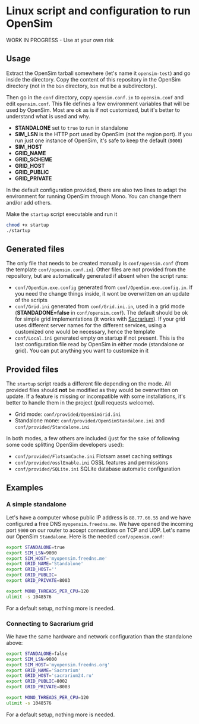 # Linux script and configuration to run OpenSim

WORK IN PROGRESS - Use at your own risk

## Usage

Extract the OpenSim tarball somewhere (let's name it `opensim-test`) and go inside the directory. Copy the content of this repository in the OpenSim directory (not in the `bin` directory, `bin` mut be a subdirectory).

Then go in the `conf` directory, copy `opensim.conf.in` to `opensim.conf` and edit `opensim.conf`. This file defines a few environment variables that will be used by OpenSim. Most are ok as is if not customized, but it's better to understand what is used and why.

- **STANDALONE** set to `true` to run in standalone
- **SIM_LSN** is the HTTP port used by OpenSim (not the region port). If you run just one instance of OpenSim, it's safe to keep the default (`9000`)
- **SIM_HOST** 
- **GRID_NAME**
- **GRID_SCHEME**
- **GRID_HOST**
- **GRID_PUBLIC**
- **GRID_PRIVATE**

In the default configuration provided, there are also two lines to adapt the environment for running OpenSim through Mono. You can change them and/or add others.

Make the `startup` script executable and run it
```sh
chmod +x startup
./startup
```

## Generated files

The only file that needs to be created manually is `conf/opensim.conf` (from the template `conf/opensim.conf.in`). Other files are not provided from the repository, but are automatically generated if absent when the script runs:
- `conf/OpenSim.exe.config` generated from `conf/OpenSim.exe.config.in`. If you need the change things inside, it wont be overwritten on an update of the scripts
- `conf/Grid.ini` generated from `conf/Grid.ini.in`, used in a grid mode (**STANDADONE=false** in `conf/opensim.conf`). The default should be ok for simple grid implementations (it works with [Sacrarium](http://sacrarium24.ru)). If your grid uses different server names for the different services, using a customized one would be necessary, hence the template
- `conf/Local.ini` generated empty on startup if not present. This is the last configuration file read by OpenSim in either mode (standalone or grid). You can put anything you want to customize in it

## Provided files

The `startup` script reads a different file depending on the mode. All provided files should **not** be modified as they would be overwritten on update. If a feature is missing or incompatible with some installations, it's better to handle them in the project (pull requests welcome).
- Grid mode: `conf/provided/OpenSimGrid.ini`
- Standalone mone: `conf/provided/OpenSimStandalone.ini` and `conf/provided/Standalone.ini`

In both modes, a few others are included (just for the sake of following some code splitting OpenSim developers used):
- `conf/provided/FlotsamCache.ini` Flotsam asset caching settings
- `conf/provided/osslEnable.ini` OSSL features and permissions
- `conf/provided/SQLite.ini` SQLite database automatic configuration

## Examples

### A simple standalone

Let's have a computer whose public IP address is `88.77.66.55` and we have configured a free DNS `myopensim.freedns.me`. We have opened the incoming port `9000` on our router to accept connections on TCP and UDP. Let's name our OpenSim `Standalone`. Here is the needed `conf/opensim.conf`:
```sh
export STANDALONE=true
export SIM_LSN=9000
export SIM_HOST='myopensim.freedns.me'
export GRID_NAME='Standalone'
export GRID_HOST=''
export GRID_PUBLIC=
export GRID_PRIVATE=8003

export MONO_THREADS_PER_CPU=120
ulimit -s 1048576
```

For a default setup, nothing more is needed.

### Connecting to Sacrarium grid

We have the same hardware and network configuration than the standalone above:
```sh
export STANDALONE=false
export SIM_LSN=9000
export SIM_HOST='myopensim.freedns.org'
export GRID_NAME='Sacrarium'
export GRID_HOST='sacrarium24.ru'
export GRID_PUBLIC=8002
export GRID_PRIVATE=8003

export MONO_THREADS_PER_CPU=120
ulimit -s 1048576
```

For a default setup, nothing more is needed.
